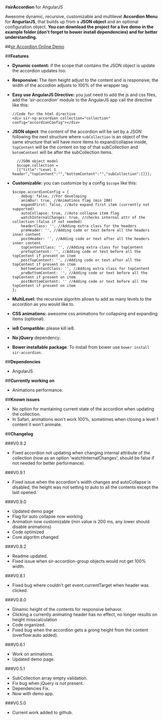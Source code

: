 #**sirAccordion** for AngularJS

Awesome dynamic, recursive, customizable and multilevel **Accordion Menu** for **AngurlarJS**, that builds up from a **JSON object** and an optional configuration object.
**You can download the project for a live demo in the example folder (don't forget to bower install dependencies) and for better understanding.**

##[sir Accordion Online Demo](http://sirideas.github.io/sirAccordion/)

##**Features**

*   **Dynamic content:** if the scope that contains the JSON object is update the accordion updates too.
*   **Responsive:** The item height adjust to the content and is responsive; the width of the accodion adjusts to 100% of the wrapper tag.
*   **Easy use AngularJS Directive:** you just need to add the js and css files, add the *'sir-accordion'* module to the AngularJS app call the directive like this:

        //Code for the html directive
        <div sir-ng-accordion collection="collection" config="accordionConfig"></div>
* **JSON object**: the content of the accordion will be set by a JSON following the next structure where `subCollection` is an object of the same structure that will have more items to expand/collapse inside, `topContent` will be the content on top of that subCollection and `botomContent` will be after the subCollection items.

        //JSON object model
        $scope.collection = 
        [{"title":"Level 1 header","topContent":"","bottomContent":"","subCollection":[]}]; 
*   **Customizable:** you can customize by a config `$scope` like this:

        $scope.accordionConfig = {
            debug: false, //For developing
            animDur: true, //Animations flag (min 200)
            expandFirst: false, //Auto expand first item (currently not supported)
            autoCollapse: true, //Auto collapse item flag
            watchInternalChanges: true, //checks internal attr of the collection (false if not needed)
            headerClass: '', //Adding extra class for the headers
            preHeader: '', //Adding code or text before all the headers inner content
            postHeader: '', //Adding code or text after all the headers inner content
            topContentClass: '', //Adding extra class for topContent
            preTopContent: '', //Adding code or text before all the topContent if present on item
            postTopContent: '', //Adding code or text after all the topContent if present on item
            bottomContentClass: '', //Adding extra class for topContent
            preBottomContent: '', //Adding code or text before all the topContent if present on item
            postBottomContent: '' //Adding code or text before all the topContent if present on item
        };
*   **MultiLevel:** the recursive algoritm allows to add as many levels to the accordion as you would like to.
*   **CSS animations:** awesome css animations for collapsing and expanding items (optional).
*   **ie8 Compatible:** please kill ie8.
*   **No jQuery** dependency.
*   **Bower installable package**. To install from bower use `bower install sir-accordion`.

##**Dependencies**
*   AngularJS

##**Currently working on**
*   Animations performance.

##**Known issues**
*   No option for mantaining current state of the accordion when updating the collection.
*   In Safari, animations won't work 100%, sometimes when closing a level 1 content it won't animate.

##**Changelog**

###V0.9.2
*   Fixed accordion not updating when changing internal attribute of the collection (now as an option 'watchInternalChanges', should be false if not needed for better performance).

###V0.9.1
*   Fixed issue when the accordion's width changes and autoCollapse is disabled, the height was not setting to auto to all the contents except the last opened.

###V0.9.0

*   Updated demo page
*   Flag for auto collapse now working
*   Animation now customizable (min value is 200 ms, any lower should disable animations)
*   Code optimized
*   Core algoritm changed

###V0.8.2

*   Readme updated.
*   Fixed issue when sir-accordion-group objects would not get 100% width.

###V0.8.1

*   Fixed bug where couldn't get event.currentTarget when header was clicked.

###V0.8.0

*   Dinamic height of the contents for responsive behavor.
*   Clicking a currently animating header has no effect, no longer results on height misscalculation
*   Code organized.
*   Fixed bug when the accordion gets a grong height from the content (overflow:auto added).

###V0.6.1

*   Work on animations.
*   Updated demo page.

###V0.5.1

*   SubCollection array empty validation.
*   Fix bug when jQuery is not present.
*   Dependencies Fix.
*   Now with demo app.

###V0.5.0

*   Current work added to github.

